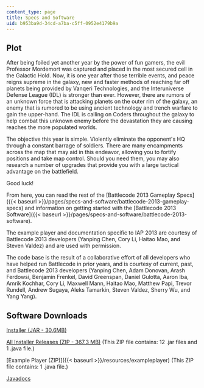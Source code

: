 ```yaml
---
content_type: page
title: Specs and Software
uid: b953ba9d-34cd-a7ba-c5ff-0952e4179b9a
---
```


Plot
----

After being foiled yet another year by the power of fun gamers, the evil Professor Mordemort was captured and placed in the most secured cell in the Galactic Hold. Now, it is one year after those terrible events, and peace reigns supreme in the galaxy, new and faster methods of reaching far off planets being provided by Vanqeri Technologies, and the Interuniverse Defense League (IDL) is stronger than ever. However, there are rumors of an unknown force that is attacking planets on the outer rim of the galaxy, an enemy that is rumored to be using ancient technology and trench warfare to gain the upper-hand. The IDL is calling on Coders throughout the galaxy to help combat this unknown enemy before the devastation they are causing reaches the more populated worlds.

The objective this year is simple. Violently eliminate the opponent's HQ through a constant barrage of soldiers. There are many encampments across the map that may aid in this endeavor, allowing you to fortify positions and take map control. Should you need them, you may also research a number of upgrades that provide you with a large tactical advantage on the battlefield.

Good luck!

From here, you can read the rest of the [Battlecode 2013 Gameplay Specs]({{< baseurl >}}/pages/specs-and-software/battlecode-2013-gameplay-specs) and information on getting started with the [Battlecode 2013 Software]({{< baseurl >}}/pages/specs-and-software/battlecode-2013-software).

The example player and documentation specific to IAP 2013 are courtesy of Battlecode 2013 developers (Yanping Chen, Cory Li, Haitao Mao, and Steven Valdez) and are used with permission.

The code base is the result of a collaborative effort of all developers who have helped run Battlecode in prior years, and is courtesy of current, past, and Battlecode 2013 developers (Yanping Chen, Adam Donovan, Arash Ferdowsi, Benjamin Frenkel, David Greenspan, Daniel Gulotta, Aaron Iba, Amrik Kochhar, Cory Li, Maxwell Mann, Haitao Mao, Matthew Papi, Trevor Rundell, Andrew Sugaya, Aleks Tamarkin, Steven Valdez, Sherry Wu, and Yang Yang).

Software Downloads
------------------

[Installer (JAR - 30.6MB)](/ans7870/6/6.370/iap13/battlecode-1.3.1.jar)

[All Installer Releases (ZIP - 367.3 MB)](/ans7870/6/6.370/iap13/releases.zip) (This ZIP file contains: 12 .jar files and 1 .java file.)

[Example Player (ZIP)]({{< baseurl >}}/resources/exampleplayer) (This ZIP file contains: 1 .java file.)

[Javadocs](/ans7870/6/6.370/iap13/)